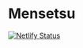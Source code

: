 # Mensetsu

[![Netlify Status](https://api.netlify.com/api/v1/badges/6ba4986e-da52-4ba5-a9bf-191fbda4e291/deploy-status)](https://app.netlify.com/sites/infallible-varahamihira-243a65/deploys)
